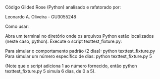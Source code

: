 Código Gilded Rose (Python) analisado e rafatorado por: 

Leonardo A. Oliveira - GU3055248

Como usar:

Abra um terminal no diretório onde os arquivos Python estão localizados (neste caso, python).
Execute o script texttest_fixture.py:

Para simular o comportamento padrão (2 dias): python texttest_fixture.py
Para simular um número específico de dias: python texttest_fixture.py 5

(Note que o script adiciona 1 ao número fornecido, então python texttest_fixture.py 5 simula 6 dias, de 0 a 5).
